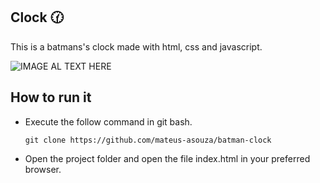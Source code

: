## Clock :clock130:

This is a batmans's clock made with html, css and javascript.

![IMAGE AL TEXT HERE](img/clone-tinder.gif)

## How to run it

- Execute the follow command in git bash.

  ```
  git clone https://github.com/mateus-asouza/batman-clock
  ```

- Open the project folder and open the file index.html in your preferred browser.
